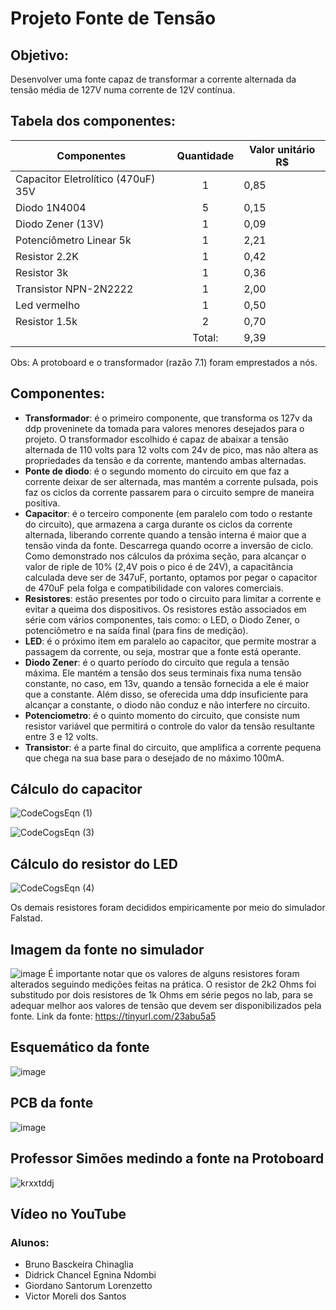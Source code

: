 # Projeto Fonte de Tensão
## Objetivo:
Desenvolver uma fonte capaz de transformar a corrente alternada da tensão média de 127V numa corrente de 12V contínua.

## Tabela dos componentes:
| Componentes | Quantidade | Valor unitário R$ |
|-------------|  :---:  |----------|
| Capacitor Eletrolítico (470uF) 35V       | 1 | 0,85 |
| Diodo 1N4004                             | 5 | 0,15 |
| Diodo Zener (13V)                        | 1 | 0,09 |
| Potenciômetro Linear 5k                  | 1 | 2,21 |
| Resistor 2.2K                            | 1 | 0,42 |
| Resistor 3k                              | 1 | 0,36 |
| Transistor NPN-2N2222                    | 1 | 2,00 |
| Led vermelho                             | 1 | 0,50 |
| Resistor 1.5k                            | 2 | 0,70 |
| | Total: | 9,39 |

Obs: A protoboard e o transformador (razão 7.1) foram emprestados a nós.

## Componentes:

* **Transformador**: é o primeiro componente, que transforma os 127v da ddp proveninete da tomada para valores menores desejados para o projeto. O transformador escolhido é capaz de abaixar a tensão alternada de 110 volts para 12 volts com 24v de pico, mas não altera as propriedades da tensão e da corrente, mantendo ambas alternadas.
* **Ponte de diodo**: é o segundo momento do circuito em que faz a corrente deixar de ser alternada, mas mantém a corrente pulsada, pois faz os ciclos da corrente passarem para o circuito sempre de maneira positiva.
* **Capacitor**: é o terceiro componente (em paralelo com todo o restante do circuito), que armazena a carga durante os ciclos da corrente alternada, liberando corrente quando a tensão interna é maior que a tensão vinda da fonte. Descarrega quando ocorre a inversão de ciclo. Como demonstrado nos cálculos da próxima seção, para alcançar o valor de riple de 10% (2,4V pois o pico é de 24V), a capacitância calculada deve ser de 347uF, portanto, optamos por pegar o capacitor de 470uF pela folga e compatibilidade con valores comerciais.
* **Resistores**: estão presentes por todo o circuito para limitar a corrente e evitar a queima dos dispositivos. Os resistores estão associados em série com vários componentes, tais como: o LED, o Diodo Zener, o potenciômetro e na saída final (para fins de medição).
* **LED**: é o próximo item em paralelo ao capacitor, que permite mostrar a passagem da corrente, ou seja, mostrar que a fonte está operante.
*  **Diodo Zener**: é o quarto período do circuito que regula a tensão máxima. Ele mantém a tensão dos seus terminais fixa numa tensão constante, no caso, em 13v, quando a tensão fornecida a ele é maior que a constante. Além disso, se oferecida uma ddp insuficiente para alcançar a constante, o diodo não conduz e não interfere no circuito.
*  **Potenciometro**: é o quinto momento do circuito, que consiste num resistor variável que permitirá o controle do valor da tensão resultante entre 3 e 12 volts.
*  **Transistor**: é a parte final do circuito, que amplifica a corrente pequena que chega na sua base para o desejado de no máximo 100mA. 

## Cálculo do capacitor

![CodeCogsEqn (1)](https://github.com/brunobchinaglia/Projeto-Eletronica/assets/89356201/29496c5c-e417-4be1-b4f2-5546c9cbe771)


![CodeCogsEqn (3)](https://github.com/brunobchinaglia/Projeto-Eletronica/assets/89356201/7a188a64-e19b-4c3a-be06-2f5ae6737534)


## Cálculo do resistor do LED

![CodeCogsEqn (4)](https://github.com/brunobchinaglia/Projeto-Eletronica/assets/89356201/9bf6d8d4-5291-4e64-a36c-125aa9267134)

Os demais resistores foram decididos empiricamente por meio do simulador Falstad.


## Imagem da fonte no simulador
![image](https://github.com/brunobchinaglia/Projeto-Eletronica/assets/89356201/4583e65e-1b09-4c39-90c7-f53b2e2b4452)
  É importante notar que os valores de alguns resistores foram alterados seguindo medições feitas na prática. O resistor de 2k2 Ohms foi substitudo por dois resistores de 1k Ohms em série pegos no lab, para se adequar melhor aos valores de tensão que devem ser disponibilizados pela fonte.
Link da fonte: https://tinyurl.com/23abu5a5

## Esquemático da fonte
![image](https://github.com/brunobchinaglia/Projeto-Eletronica/assets/129186535/a5292c87-7d33-444d-a904-8b300dbed69c)
## PCB da fonte
![image](https://github.com/brunobchinaglia/Projeto-Eletronica/assets/129186535/d0978a1f-b648-433c-9da4-a37cec547c0d)



## Professor Simões medindo a fonte na Protoboard
![krxxtddj](https://github.com/brunobchinaglia/Projeto-Eletronica/assets/124844938/507c9743-61b4-45ac-a99a-6a84604367b4)




## Vídeo no YouTube

### Alunos:
* Bruno Basckeira Chinaglia
* Didrick Chancel Egnina Ndombi
* Giordano Santorum Lorenzetto
* Victor Moreli dos Santos
